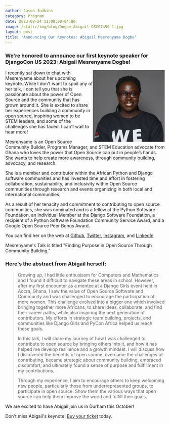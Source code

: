 ```yaml
---
author: Jason Judkins
category: Program
date: 2023-08-24 11:00:00-04:00
image: /static/img/blog/Dogbe_Abigail-DSC07499-1.jpg
layout: post
title: 'Announcing Our Keynotes: Abigail Mesrenyame Dogbe'
---
```


### We're honored to announce our first keynote speaker for DjangoCon US 2023: Abigail Mesrenyame Dogbe!

<img src="/static/img/blog/Dogbe_Abigail-DSC07499-1.jpg" alt="Photo of Abigail Mesrenyame Dogbe" style="width:45%; display:block; float:right;" />

I recently sat down to chat with Mesrenyame about her upcoming keynote. While I don't want to spoil any of her talk, I can tell you that she is passionate about the power of Open Source and the community that has grown around it. She is excited to share her experiences building a community in open source, inspiring women to be STEM leaders, and some of the challenges she has faced.  I can't wait to hear more!

Mesrenyame is an Open Source Community Builder, Programs Manager, and STEM Education advocate from Ghana who loves the power that Open Source can put in people’s hands. She wants to help create more awareness, through community building, advocacy, and research.

She is a member and contributor within the African Python and Django software communities and has invested time and effort in fostering collaboration, sustainability, and inclusivity within Open Source communities through research and events organizing in both local and international communities.

As a result of her tenacity and commitment to contributing to open source communities, she was nominated and is a fellow at the Python Software Foundation, an Individual Member at the Django Software Foundation, a recipient of a Python Software Foundation Community Service Award, and a Google Open Source Peer Bonus Award.

You can find her on the web at [Github](https://github.com/mesrenyamedogbe), [Twitter](https://twitter.com/MesrenyameDogbe), [Instagram](https://instagram.com/MesrenyameDogbe), and [LinkedIn](https://www.linkedin.com/in/abigail-mesrenyame-dogbe)


Mesrenyame's Talk is titled "Finding Purpose in Open Source Through Community Building." 

### Here's the abstract from Abigail herself:
 
> Growing up, I had little enthusiasm for Computers and Mathematics and I found it difficult to navigate these areas in school. However, after my first encounter as a mentee at a Django Girls event held in Accra, Ghana, I saw the value of Open Source Software and Community and was challenged to encourage the participation of more women. This challenge evolved into a bigger one which involved bringing together more Africans, to share ideas, collaborate, and find their career paths, while also inspiring the next generation of contributors. My efforts in strategic team building, projects, and communities like Django Girls and PyCon Africa helped us reach these goals.
>
> In this talk, I will share my journey of how I was challenged to contribute to open source by bringing others into it, and how it has helped me develop resilience and a growth mindset. I will discuss how I discovered the benefits of open source, overcame the challenges of contributing, became strategic about community building, embraced discomfort, and ultimately found a sense of purpose and fulfillment in my contributions.
>
> Through my experience, I aim to encourage others to keep welcoming new people, particularly those from underrepresented groups, to participate in open source. Show them the various ways that open source can help them improve the world and fulfill their goals.


We are excited to have Abigail join us in Durham this October!

Don't miss Abigail's keynote! [Buy your ticket]({{site.ticket_link}}) today.
